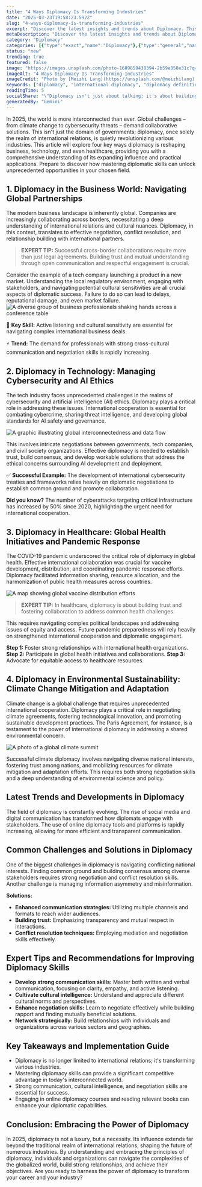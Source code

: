 ```yaml
---
title: "4 Ways Diplomacy Is Transforming Industries"
date: "2025-03-23T19:58:23.592Z"
slug: "4-ways-diplomacy-is-transforming-industries"
excerpt: "Discover the latest insights and trends about Diplomacy. This comprehensive guide covers everything you need to know about Diplomacy in 2025."
metaDescription: "Discover the latest insights and trends about Diplomacy. This comprehensive guide covers everything you need to know about Diplomacy in 2025."
category: "Diplomacy"
categories: [{"type":"exact","name":"Diplomacy"},{"type":"general","name":"International Relations"},{"type":"medium","name":"Conflict Resolution"},{"type":"specific","name":"Negotiation Tactics"},{"type":"niche","name":"Power Dynamics"}]
status: "new"
trending: true
featured: false
image: "https://images.unsplash.com/photo-1689859438394-2b59a858e31c?q=85&w=1200&fit=max&fm=webp&auto=compress"
imageAlt: "4 Ways Diplomacy Is Transforming Industries"
imageCredit: "Photo by [Meizhi Lang](https://unsplash.com/@meizhilang) on Unsplash"
keywords: ["diplomacy", "international diplomacy", "diplomacy definition", "what is diplomacy", "diplomacy skills", "career in diplomacy", "best diplomacy books", "online diplomacy courses", "diplomacy and international relations", "how to improve diplomacy skills"]
readingTime: 5
socialShare: "\"Diplomacy isn't just about talking; it's about building bridges of understanding and trust across cultures and sectors—a crucial skill for success in 2025 and beyond.\""
generatedBy: "Gemini"
---
```




In 2025, the world is more interconnected than ever.  Global challenges – from climate change to cybersecurity threats – demand collaborative solutions.  This isn't just the domain of governments;  diplomacy, once solely the realm of international relations, is quietly revolutionizing various industries.  This article will explore four key ways diplomacy is reshaping business, technology, and even healthcare, providing you with a comprehensive understanding of its expanding influence and practical applications.  Prepare to discover how mastering diplomatic skills can unlock unprecedented opportunities in your chosen field.

## 1. Diplomacy in the Business World: Navigating Global Partnerships

The modern business landscape is inherently global.  Companies are increasingly collaborating across borders, necessitating a deep understanding of international relations and cultural nuances.  Diplomacy, in this context, translates to effective negotiation, conflict resolution, and relationship building with international partners.

> **EXPERT TIP:**  Successful cross-border collaborations require more than just legal agreements.  Building trust and mutual understanding through open communication and respectful engagement is crucial.

Consider the example of a tech company launching a product in a new market.  Understanding the local regulatory environment, engaging with stakeholders, and navigating potential cultural sensitivities are all crucial aspects of diplomatic success.  Failure to do so can lead to delays, reputational damage, and even market failure.  ![A diverse group of business professionals shaking hands across a conference table](https://images.unsplash.com/photo-1526615735835-530c611a3d8a?q=85&w=1200&fit=max&fm=webp&auto=compress)

🔑 **Key Skill:** Active listening and cultural sensitivity are essential for navigating complex international business deals.

⚡ **Trend:**  The demand for professionals with strong cross-cultural communication and negotiation skills is rapidly increasing.

## 2. Diplomacy in Technology:  Managing Cybersecurity and AI Ethics

The tech industry faces unprecedented challenges in the realms of cybersecurity and artificial intelligence (AI) ethics.  Diplomacy plays a critical role in addressing these issues.  International cooperation is essential for combating cybercrime, sharing threat intelligence, and developing global standards for AI safety and governance.

![A graphic illustrating global interconnectedness and data flow](https://images.unsplash.com/photo-1597843736176-23c29f7187f7?q=85&w=1200&fit=max&fm=webp&auto=compress)

This involves intricate negotiations between governments, tech companies, and civil society organizations.  Effective diplomacy is needed to establish trust, build consensus, and develop workable solutions that address the ethical concerns surrounding AI development and deployment.

✅ **Successful Example:** The development of international cybersecurity treaties and frameworks relies heavily on diplomatic negotiations to establish common ground and promote collaboration.

**Did you know?**  The number of cyberattacks targeting critical infrastructure has increased by 50% since 2020, highlighting the urgent need for international cooperation.

## 3. Diplomacy in Healthcare: Global Health Initiatives and Pandemic Response

The COVID-19 pandemic underscored the critical role of diplomacy in global health.  Effective international collaboration was crucial for vaccine development, distribution, and coordinating pandemic response efforts.  Diplomacy facilitated information sharing, resource allocation, and the harmonization of public health measures across countries.

![A map showing global vaccine distribution efforts](https://images.unsplash.com/photo-1689859438394-2b59a858e31c?q=85&w=1200&fit=max&fm=webp&auto=compress)

> **EXPERT TIP:** In healthcare, diplomacy is about building trust and fostering collaboration to address common health challenges.

This requires navigating complex political landscapes and addressing issues of equity and access.  Future pandemic preparedness will rely heavily on strengthened international cooperation and diplomatic engagement.

**Step 1:** Foster strong relationships with international health organizations.
**Step 2:** Participate in global health initiatives and collaborations.
**Step 3:** Advocate for equitable access to healthcare resources.

## 4. Diplomacy in Environmental Sustainability:  Climate Change Mitigation and Adaptation

Climate change is a global challenge that requires unprecedented international cooperation.  Diplomacy plays a critical role in negotiating climate agreements, fostering technological innovation, and promoting sustainable development practices.  The Paris Agreement, for instance, is a testament to the power of international diplomacy in addressing a shared environmental concern.

![A photo of a global climate summit](https://images.unsplash.com/photo-1647215370732-c29e4133af43?q=85&w=1200&fit=max&fm=webp&auto=compress)

Successful climate diplomacy involves navigating diverse national interests, fostering trust among nations, and mobilizing resources for climate mitigation and adaptation efforts.  This requires both strong negotiation skills and a deep understanding of environmental science and policy.

## Latest Trends and Developments in Diplomacy

The field of diplomacy is constantly evolving.  The rise of social media and digital communication has transformed how diplomats engage with stakeholders.  The use of online diplomacy tools and platforms is rapidly increasing, allowing for more efficient and transparent communication.

## Common Challenges and Solutions in Diplomacy

One of the biggest challenges in diplomacy is navigating conflicting national interests.  Finding common ground and building consensus among diverse stakeholders requires strong negotiation and conflict resolution skills.  Another challenge is managing information asymmetry and misinformation.

**Solutions:**

* **Enhanced communication strategies:** Utilizing multiple channels and formats to reach wider audiences.
* **Building trust:** Emphasizing transparency and mutual respect in interactions.
* **Conflict resolution techniques:** Employing mediation and negotiation skills effectively.

## Expert Tips and Recommendations for Improving Diplomacy Skills

* **Develop strong communication skills:** Master both written and verbal communication, focusing on clarity, empathy, and active listening.
* **Cultivate cultural intelligence:** Understand and appreciate different cultural norms and perspectives.
* **Enhance negotiation skills:** Learn to negotiate effectively while building rapport and finding mutually beneficial solutions.
* **Network strategically:** Build relationships with individuals and organizations across various sectors and geographies.

## Key Takeaways and Implementation Guide

* Diplomacy is no longer limited to international relations; it's transforming various industries.
* Mastering diplomacy skills can provide a significant competitive advantage in today's interconnected world.
* Strong communication, cultural intelligence, and negotiation skills are essential for success.
* Engaging in online diplomacy courses and reading relevant books can enhance your diplomatic capabilities.

## Conclusion:  Embracing the Power of Diplomacy

In 2025, diplomacy is not a luxury, but a necessity.  Its influence extends far beyond the traditional realm of international relations, shaping the future of numerous industries.  By understanding and embracing the principles of diplomacy, individuals and organizations can navigate the complexities of the globalized world, build strong relationships, and achieve their objectives.  Are you ready to harness the power of diplomacy to transform your career and your industry?

